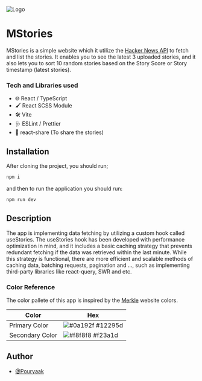 ![Logo](https://i.postimg.cc/Jtwh5B8X/Merkle-Logo-Blue-svg-svg.jpg)

# MStories

MStories is a simple website which it utilize the [Hacker News API](https://github.com/HackerNews/API) to fetch and list the stories. It enables you to see the latest 3 uploaded stories, and it also lets you to sort 10 random stories based on the Story Score or Story timestamp (latest stories).

### Tech and Libraries used

- 🌐 React / TypeScript
- 🖌 React SCSS Module
- 🛠 Vite
- 🩺 ESLint / Prettier
- 📲 react-share (To share the stories)

## Installation

After cloning the project, you should run;

```bash
npm i
```

and then to run the application you should run:

```bash
npm run dev
```

## Description

The app is implementing data fetching by utilizing a custom hook called useStories. The useStories hook has been developed with performance optimization in mind, and it includes a basic caching strategy that prevents redundant fetching if the data was retrieved within the last minute. While this strategy is functional, there are more efficient and scalable methods of caching data, batching requests, pagination and ..., such as implementing third-party libraries like react-query, SWR and etc.

### Color Reference

The color pallete of this app is inspired by the [Merkle](merkle.com) website colors.

| Color           | Hex                                                              |
| --------------- | ---------------------------------------------------------------- |
| Primary Color   | ![#0a192f](https://via.placeholder.com/10/12295d?text=+) #12295d |
| Secondary Color | ![#f8f8f8](https://via.placeholder.com/10/f23a1d?text=+) #f23a1d |

## Author

- [@Pouryaak](https://github.com/Pouryaak)
